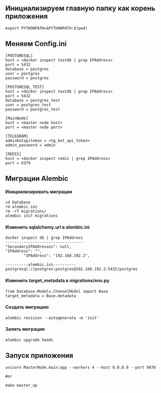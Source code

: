 ## Инициализируем главную папку как корень приложения
```shell
export PYTHONPATH=$PYTHONPATH:$(pwd)
```

## Меняем Config.ini
```shell
[POSTGRESQL]
host = <docker inspect testdb | grep IPAddress>
port = 5432
database = postgres
user = postgres
password = postgres

[POSTGRESQL_TEST]
host = <docker inspect testdb | grep IPAddress>
port = 5432
database = postgres_test
user = postgres_test
password = postgres_test

[MainNode]
host = <master node host>
port = <master node port>

[TELEGRAM]
adminbotapitoken = <tg_bot_api_token>
admin_password = admin

[REDIS]
host = <docker inspect redis | grep IPAddress>
port = 6379
```

## Миграции Alembic
#### Инициализировать миграции
```shell
cd Database
rm alembic.ini
rm -rf migrations/
alembic init migrations
```

#### Изменить sqlalchemy.url в alembic.ini
```shell
docker inspect db | grep IPAddress
----------------------------------
"SecondaryIPAddresses": null,
"IPAddress": "",
        "IPAddress": "192.168.192.2",
```
```shell
----------alembic.ini----------
postgresql://postgres:postgres@192.168.192.2:5432/postgres
```

#### Изменить target_metadata в migrations/env.py
```shell
from Database.Models.ChannelModel import Base
target_metadata = Base.metadata
```

#### Создать миграцию
```shell
alembic revision --autogenerate -m 'init'
```

#### Залить миграции
```shell
alembic upgrade heads
```

## Запуск приложения
```shell
uvicorn MasterNode.main:app --workers 4 --host 0.0.0.0 --port 9876

#or

make master_up
```
